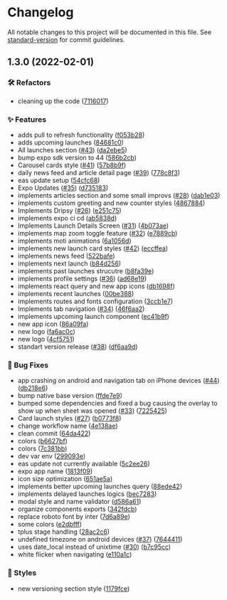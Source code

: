 # Changelog

All notable changes to this project will be documented in this file. See [standard-version](https://github.com/conventional-changelog/standard-version) for commit guidelines.

## 1.3.0 (2022-02-01)


### 🛠 Refactors

* cleaning up the code ([7116017](https://github.com/viniciusmoreria/liftoff/commit/7116017e232a5281c3886dbac254af0b3a12362c))


### ✨ Features

* adds pull to refresh functionality ([f053b28](https://github.com/viniciusmoreria/liftoff/commit/f053b28f6590a3b8577f5fd0d6653976aeb22399))
* adds upcoming launches ([84681c0](https://github.com/viniciusmoreria/liftoff/commit/84681c07b013d3ffb8cd6b17873d9a16304695e2))
* All launches section ([#43](https://github.com/viniciusmoreria/liftoff/issues/43)) ([da2ebe5](https://github.com/viniciusmoreria/liftoff/commit/da2ebe5bc4cf0ac94409944119b3cfdc6e7e0037))
* bump expo sdk version to 44 ([586b2cb](https://github.com/viniciusmoreria/liftoff/commit/586b2cb413dc1df252fdfef37bf00a14edf3120c))
* Carousel cards style ([#41](https://github.com/viniciusmoreria/liftoff/issues/41)) ([57b8b9f](https://github.com/viniciusmoreria/liftoff/commit/57b8b9fb71b088c235fc168899c5f735661c18da))
* daily news feed and article detail page ([#39](https://github.com/viniciusmoreria/liftoff/issues/39)) ([778c8f3](https://github.com/viniciusmoreria/liftoff/commit/778c8f3be8d257fa4c879bfc60bf97336933e083))
* eas update setup ([54cfc68](https://github.com/viniciusmoreria/liftoff/commit/54cfc6806de2672ac59f1b476d5c8db32a29aa21))
* Expo Updates ([#35](https://github.com/viniciusmoreria/liftoff/issues/35)) ([d735183](https://github.com/viniciusmoreria/liftoff/commit/d735183ad6e03b4b66036c9d7dc5456434798b13))
* implements articles section and some small improvs ([#28](https://github.com/viniciusmoreria/liftoff/issues/28)) ([dab1e03](https://github.com/viniciusmoreria/liftoff/commit/dab1e0316b849c8d6c967c0981099ce4417cce5d))
* implements custom greeting and new counter styles ([4867884](https://github.com/viniciusmoreria/liftoff/commit/486788483b8c9a90f14c276fcc4fbb75f1cae8a2))
* Implements Dripsy ([#26](https://github.com/viniciusmoreria/liftoff/issues/26)) ([e251c75](https://github.com/viniciusmoreria/liftoff/commit/e251c75e1221c0b39e2a98cb49e36e660f7c0da3))
* implements expo ci cd ([ab5838d](https://github.com/viniciusmoreria/liftoff/commit/ab5838de5d4af3f307933657e0cfec01df5135f6))
* Implements Launch Details Screen ([#31](https://github.com/viniciusmoreria/liftoff/issues/31)) ([4b073ae](https://github.com/viniciusmoreria/liftoff/commit/4b073ae94dfe1aa6ff8810784738d9dfe260a4b9))
* implements map zoom toggle feature ([#32](https://github.com/viniciusmoreria/liftoff/issues/32)) ([e7889cb](https://github.com/viniciusmoreria/liftoff/commit/e7889cb7b47335b8d1e419f26abef9f94792a243))
* implements moti animations ([6a1056d](https://github.com/viniciusmoreria/liftoff/commit/6a1056d864da62201a6ac4038782d5cdaec81a9b))
* implements new launch card styles ([#42](https://github.com/viniciusmoreria/liftoff/issues/42)) ([eccffea](https://github.com/viniciusmoreria/liftoff/commit/eccffea9672052c1add017d0a76406d2096ac8c6))
* implements news feed ([522bafe](https://github.com/viniciusmoreria/liftoff/commit/522bafe2cd6ba05413632a00bf8b8b173fee0722))
* implements next launch ([b84d256](https://github.com/viniciusmoreria/liftoff/commit/b84d25675b6104379fd50f790e1ff50b6307f280))
* implements past launches strucutre ([b8fa39e](https://github.com/viniciusmoreria/liftoff/commit/b8fa39ea670870419a1e393ca4762a1e38a37a25))
* implements profile settings ([#36](https://github.com/viniciusmoreria/liftoff/issues/36)) ([ad68e19](https://github.com/viniciusmoreria/liftoff/commit/ad68e1952d3491ad4ebb6a8511fc75557a93c7e5))
* implements react query and new app icons ([db1698f](https://github.com/viniciusmoreria/liftoff/commit/db1698fa9305281c435d79fab9c19ea1c486eca2))
* implements recent launches ([00be388](https://github.com/viniciusmoreria/liftoff/commit/00be38856b53c3f428c18e231403016a7cd8e8aa))
* implements routes and fonts configuration ([3ccb1e7](https://github.com/viniciusmoreria/liftoff/commit/3ccb1e7f5bf6d7b1ae87ca771170c7dff89eda2a))
* Implements tab navigation ([#34](https://github.com/viniciusmoreria/liftoff/issues/34)) ([46f6aa2](https://github.com/viniciusmoreria/liftoff/commit/46f6aa2c4503e37a825d2d719541f2446d691913))
* implements upcoming launch component ([ec41b9f](https://github.com/viniciusmoreria/liftoff/commit/ec41b9f5e48051ac4ff4671ccc7c68e5e4ffd4bc))
* new app icon ([86a09fa](https://github.com/viniciusmoreria/liftoff/commit/86a09fa5455c1fc60175d79aaaea67887ffeead8))
* new logo ([fa6ac0c](https://github.com/viniciusmoreria/liftoff/commit/fa6ac0c6ca0c6c4a5481f5b2795fd9e040e8e64c))
* new logo ([4cf5751](https://github.com/viniciusmoreria/liftoff/commit/4cf5751bb9dfc5d80d8d02c9a9822bb01e69bd50))
* standart version release ([#38](https://github.com/viniciusmoreria/liftoff/issues/38)) ([df6aa9d](https://github.com/viniciusmoreria/liftoff/commit/df6aa9da10d44bc195e879dea5286a9380703285))


### 🐛 Bug Fixes

* app crashing on android and navigation tab on iPhone devices ([#44](https://github.com/viniciusmoreria/liftoff/issues/44)) ([db218e6](https://github.com/viniciusmoreria/liftoff/commit/db218e6f28d4673388c3bd95bab39fab4b1363be))
* bump native base version ([ffde7e9](https://github.com/viniciusmoreria/liftoff/commit/ffde7e9f8e2a8e4acb842c8b5968f7da8fb9e9aa))
* bumped some dependencies and fixed a bug causing the overlay to show up when sheet was opened ([#33](https://github.com/viniciusmoreria/liftoff/issues/33)) ([7225425](https://github.com/viniciusmoreria/liftoff/commit/7225425007e9be0e6264f650bdeb359d3a120c66))
* Card launch styles ([#27](https://github.com/viniciusmoreria/liftoff/issues/27)) ([b0773f8](https://github.com/viniciusmoreria/liftoff/commit/b0773f81e8c91446a3961c38a3cb3291178d7a3e))
* change workflow name ([4e138ae](https://github.com/viniciusmoreria/liftoff/commit/4e138ae6d33685458d63d554e2f8f42b61346d23))
* clean commit ([64da422](https://github.com/viniciusmoreria/liftoff/commit/64da4220cbfa673a7b17c2424446b8da49b138fb))
* colors ([b6627bf](https://github.com/viniciusmoreria/liftoff/commit/b6627bfda8700b6f462170388f92f946ff991727))
* colors ([7c381bb](https://github.com/viniciusmoreria/liftoff/commit/7c381bbb1371be2747a3a71d3716c78ec1d3b50c))
* dev var env ([299093e](https://github.com/viniciusmoreria/liftoff/commit/299093ecc67ee20be292535c6fd95a1a5bcb0fa4))
* eas update not currently available ([5c2ee26](https://github.com/viniciusmoreria/liftoff/commit/5c2ee26640652f729777c42e7275b51827ab5481))
* expo app name ([1813f09](https://github.com/viniciusmoreria/liftoff/commit/1813f096f953b5084acb3eb298f3c0bccdd8b00d))
* icon size optimization ([651ae5a](https://github.com/viniciusmoreria/liftoff/commit/651ae5ad3d5453d541bf3a54c3917b19d2d75528))
* implements better upcoming launches query ([88ede42](https://github.com/viniciusmoreria/liftoff/commit/88ede4213a0039b39ab3aa399047ed1f05bbe50f))
* implements delayed launches logics ([bec7283](https://github.com/viniciusmoreria/liftoff/commit/bec7283201ddf2fb82ab8b57dbca9b7d95ef1fb2))
* modal style and name validator ([d586a61](https://github.com/viniciusmoreria/liftoff/commit/d586a615f94fb748298ddd410e748f35e84de920))
* organize components exports ([342fdcb](https://github.com/viniciusmoreria/liftoff/commit/342fdcb9a28569d9137259ab758ed29583c33192))
* replace roboto font by inter ([7d6a89e](https://github.com/viniciusmoreria/liftoff/commit/7d6a89eb8dfcea5049b812871093b981bd8902cb))
* some colors ([e2dbfff](https://github.com/viniciusmoreria/liftoff/commit/e2dbfff25a03dff933f520874fd43822d1cb1d25))
* tplus stage handling ([28ac2c6](https://github.com/viniciusmoreria/liftoff/commit/28ac2c6015a94925891288a2e753578df2eea181))
* undefined timezone on android devices ([#37](https://github.com/viniciusmoreria/liftoff/issues/37)) ([7644411](https://github.com/viniciusmoreria/liftoff/commit/76444115a01bfe2a7cb81afe44e065befabd9f40))
* uses date_local instead of unixtime ([#30](https://github.com/viniciusmoreria/liftoff/issues/30)) ([b7c95cc](https://github.com/viniciusmoreria/liftoff/commit/b7c95ccabb1736697489a7e21320a8ca7c62729e))
* white flicker when navigating ([e110a1c](https://github.com/viniciusmoreria/liftoff/commit/e110a1cb40b2e2b92da0077aaee7fb1c9b0d29d3))


### 💄 Styles

* new versioning section style ([1179fce](https://github.com/viniciusmoreria/liftoff/commit/1179fce476ca4b281c2f06fb66b83ae74a881d09))
